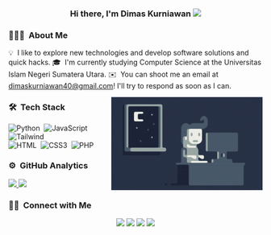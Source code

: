 <h3 align="center">
  Hi there, I'm Dimas Kurniawan
  <img src="https://media.giphy.com/media/hvRJCLFzcasrR4ia7z/giphy.gif" width="28">
</h3>

<!-- ## 👋 &nbsp;Hey there! I'm Aditya -->

### 👨🏻‍💻 &nbsp;About Me

💡 &nbsp;I like to explore new technologies and develop software solutions and quick hacks.
🎓 &nbsp;I'm currently studying Computer Science at the Universitas Islam Negeri Sumatera Utara.
✉️ &nbsp;You can shoot me an email at dimaskurniawan40@gmail.com! I'll try to respond as soon as I can.

<img alt="Night Coding" src="https://raw.githubusercontent.com/AVS1508/AVS1508/master/assets/Night-Coding.gif" align="right"/>

### 🛠 &nbsp;Tech Stack

![Python](https://img.shields.io/badge/-Python-05122A?style=flat&logo=python)&nbsp;
![JavaScript](https://img.shields.io/badge/-JavaScript-05122A?style=flat&logo=javascript)&nbsp;
![Tailwind](https://img.shields.io/badge/-Bootstrap-05122A?style=flat&logo=tailwind-css&logoColor=white)\
![HTML](https://img.shields.io/badge/-HTML-05122A?style=flat&logo=HTML5)&nbsp;
![CSS3](https://img.shields.io/badge/-CSS3-1572B6?logo=css3)&nbsp;
![PHP](https://img.shields.io/badge/-PHP-05122A?style=flat&logo=PHP)&nbsp;

### ⚙️ &nbsp;GitHub Analytics

<p>
<a href="https://github.com/kdimas12">
  <img height="180em" src="https://github-readme-stats-eight-theta.vercel.app/api?username=kdimas12&show_icons=true&theme=algolia&include_all_commits=true&count_private=true"/>
  <img height="180em" src="https://github-readme-stats-eight-theta.vercel.app/api/top-langs/?username=kdimas12&layout=compact&langs_count=8&theme=algolia"/>
</a>
</p>

### 🤝🏻 &nbsp;Connect with Me

<p align="center">
<a href="https://kdimas.vercel.app/"><img src="https://img.shields.io/badge/-adityavsingh.com-3423A6?style=flat&logo=Google-Chrome&logoColor=white"/></a>
<a href="https://linkedin.com/in/dimaskurniawan40"><img src="https://img.shields.io/badge/-Dimas%20Kurniawan-0077B5?style=flat&logo=Linkedin&logoColor=white"/></a>
<a href="mailto:dimaskurniawan40@gmail.com"><img src="https://img.shields.io/badge/-dimaskurniawan40@gmail.com-D14836?style=flat&logo=Gmail&logoColor=white"/></a>
<a href="https://instagram.com/kdimas29"><img src="https://img.shields.io/badge/-@kdimas29-E4405F?style=flat&logo=Instagram&logoColor=white"/></a>
</p>
